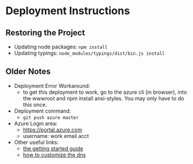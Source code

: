 Deployment Instructions
===================

## Restoring the Project
- Updating node packages: `npm install`
- Updating typings: `node_modules/typings/dist/bin.js install`

## Older Notes
- Deployment Error Workaround:
    - to get this deployment to work, go to the azure cli (in browser), into the wwwroot and npm install ansi-styles.  You may only have to do this once.
- Deployment command:
    - `git push azure master`
- Azure Login area:
    - https://portal.azure.com
    - username: work email acct
- Other useful links:
    - [the getting started guide](https://azure.microsoft.com/en-us/documentation/articles/app-service-web-nodejs-get-started/)
    - [how to customize the dns](https://azure.microsoft.com/en-us/documentation/articles/web-sites-custom-domain-name/)
